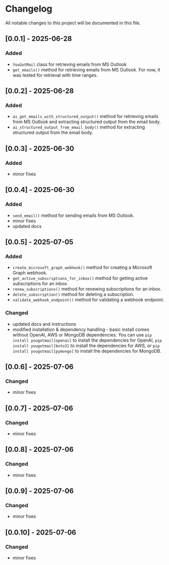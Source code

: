 # Changelog

All notable changes to this project will be documented in this file.

## [0.0.1] - 2025-06-28
### Added
- `YouGotMail` class for retrieving emails from MS Outlook
- `get_emails()` method for retrieving emails from MS Outlook. For now, it was tested for retrieval with time ranges.

## [0.0.2] - 2025-06-28
### Added
- `ai_get_emails_with_structured_output()` method for retrieving emails from MS Outlook and extracting structured output from the email body.
- `ai_structured_output_from_email_body()` method for extracting structured output from the email body.

## [0.0.3] - 2025-06-30
### Added
- minor fixes

## [0.0.4] - 2025-06-30
### Added
- `send_email()` method for sending emails from MS Outlook.
- minor fixes
- updated docs

## [0.0.5] - 2025-07-05
### Added
- `create_microsoft_graph_webhook()` method for creating a Microsoft Graph webhook.
- `get_active_subscriptions_for_inbox()` method for getting active subscriptions for an inbox.
- `renew_subscriptions()` method for renewing subscriptions for an inbox.
- `delete_subscription()` method for deleting a subscription.
- `validate_webhook_endpoint()` method for validating a webhook endpoint.
### Changed
- updated docs and instructions
- modified installation & dependency handling - basic install comes without OpenAI, AWS or MongoDB dependencies. You can use `pip install yougotmail[openai]` to install the dependencies for OpenAI, `pip install yougotmail[boto3]` to install the dependencies for AWS, or `pip install yougotmail[pymongo]` to install the dependencies for MongoDB.

## [0.0.6] - 2025-07-06
### Changed
- minor fixes

## [0.0.7] - 2025-07-06
### Changed
- minor fixes

## [0.0.8] - 2025-07-06
### Changed
- minor fixes

## [0.0.9] - 2025-07-06
### Changed
- minor fixes

## [0.0.10] - 2025-07-06
### Changed
- minor fixes